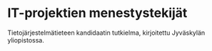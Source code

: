 # IT-projektien menestystekijät

Tietojärjestelmätieteen kandidaatin tutkielma, kirjoitettu Jyväskylän yliopistossa.

